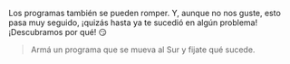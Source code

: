 Los programas también se pueden romper. Y, aunque no nos guste, esto pasa muy seguido, ¡quizás hasta ya te sucedió en algún problema! ¡Descubramos por qué! :smirk:

> Armá un programa que se mueva al Sur y fijate qué sucede. 

